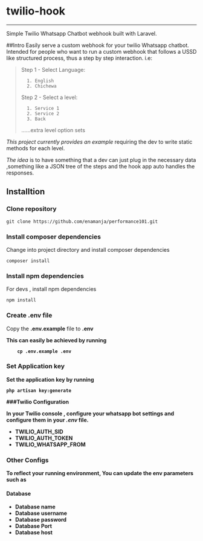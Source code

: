
# twilio-hook
***

Simple Twilio Whatsapp Chatbot webhook built with Laravel.

##Intro
Easily serve a custom webhook for your twilio Whatsapp chatbot.
Intended for people who want to run a custom webhook that follows a USSD like structured
process, thus a step by step interaction. i.e:

> Step 1 - Select Language:
> 
>       1. English
>       2. Chichewa
>
> Step 2 - Select a level:
>   
>       1. Service 1
>       2. Service 2
>       3. Back
> 
> ......extra level option sets


*This project currently provides an example* requiring the dev to 
write static methods for each level.

*The idea* is to have something that a dev can just plug in the necessary data
,something like a JSON tree of the steps and the hook app auto handles the responses.


## Installtion

### Clone repository

```
git clone https://github.com/enamanja/performance101.git
```


### Install composer dependencies
Change into project directory and install composer dependencies
```
composer install
```


### Install npm dependencies
For devs , install npm dependencies
```
npm install
```


### Create .env file
Copy the <b>.env.example</b> file to <b>.env<b>

This can easily be achieved by running
```
    cp .env.example .env
```

### Set Application key

Set the application key by running
```
php artisan key:generate
```

###Twilio Configuration

In your Twilio console , configure your whatsapp bot settings and configure them in your
*.env* file.

- TWILIO_AUTH_SID
- TWILIO_AUTH_TOKEN
- TWILIO_WHATSAPP_FROM


### Other Configs

To reflect your running environment, You can update the env parameters such as

#### Database

- Database name
- Database username
- Database password
- Database Port
- Database host


